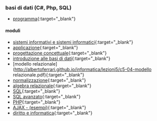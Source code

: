 ### basi di dati (C#, Php, SQL)
- [programma](http://albertoferrari.github.io/informatica/lezioni5/c5-00-programma.pdf){:target="_blank"}

#### moduli
- [sistemi informativi e sistemi informatici](http://albertoferrari.github.io/informatica/lezioni5/c5-01-sistemi_informativi.pdf){:target="_blank"}
- [applicazione](http://albertoferrari.github.io/informatica/lezioni5/c5-01b-applicazione.pdf){:target="_blank"}
- [progettazione concettuale](http://albertoferrari.github.io/informatica/lezioni5/c5-02-progettazione_concettuale.pdf){:target="_blank"}
- [introduzione alle basi di dati](http://albertoferrari.github.io/informatica/lezioni5/c5-03-db_introduzione.pdf){:target="_blank"}
- [modello relazionale](http://albertoferrari.github.io/informatica/lezioni5/c5-04-modello relazionale.pdf){:target="_blank"}
- [normalizzazione](http://albertoferrari.github.io/informatica/lezioni5/c5-05-normalizzazione.pdf){:target="_blank"}
- [algebra relazionale](http://albertoferrari.github.io/informatica/lezioni5/c5-06-algebra_relazionale.pdf){:target="_blank"}
- [SQL](http://albertoferrari.github.io/informatica/lezioni5/c5-07-SQL.pdf){:target="_blank"}
- [SQL avanzato](http://albertoferrari.github.io/informatica/lezioni5/c5-08-SQL_avanzato.pdf){:target="_blank"}
- [PHP](http://albertoferrari.github.io/informatica/lezioni5/c5-10-php.pdf){:target="_blank"}
- [AJAX - (esempi)](http://albertoferrari.github.io/informatica/lezioni5/c5-11-ajax.pdf){:target="_blank"}
- [diritto e informatica](http://albertoferrari.github.io/informatica/lezioni5/c5-12-diritto.pdf){:target="_blank"}
